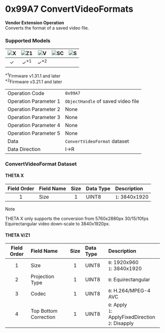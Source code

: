 # 0x99A7 ConvertVideoFormats

**Vendor Extension Operation**  
Converts the format of a saved video file.  

### Supported Models
| ![X](https://img.shields.io/badge/X-purple) | ![Z1](https://img.shields.io/badge/Z1-blue) | ![V](https://img.shields.io/badge/V-green) | ![SC](https://img.shields.io/badge/SC-orange) | ![S](https://img.shields.io/badge/S-red) |
|:-:|:-:|:-:|:-:|:-:|
| ✓ | ✓<sup>\*1</sup> | ✓<sup>\*2</sup> |   |   |

<sup>\*1</sup>Firmware v1.31.1 and later  
<sup>\*2</sup>Firmware v3.21.1 and later  

| | |
|:--|:--|
| Operation Code | `0x99A7` |
| Operation Parameter 1 | `ObjectHandle` of saved video file |
| Operation Parameter 2 | None |
| Operation Parameter 3 | None |
| Operation Parameter 4 | None |
| Operation Parameter 5 | None |
| Data | `ConvertVideoFormat` dataset |
| Data Direction | I->R |

### ConvertVideoFormat Dataset

#### THETA X

| Field Order | Field Name | Size | Data Type | Description |
|:-:|:--|:-:|:--|:--|
| 1 | Size | 1 | UINT8 | `1`: 3840x1920 |

> [!NOTE]
> THETA X only supports the conversion from 5760x2880px 30/15/10fps Equirectangular video down-scale to 3840x1920px.  

#### THETA V/Z1

| Field Order | Field Name | Size | Data Type | Description |
|:-:|:--|:-:|:--|:--|
| 1 | Size | 1 | UINT8 | `0`: 1920x960<br>`1`: 3840x1920 |
| 2 | Projection Type | 1 | UINT8 | `0`: Equirectangular |
| 3 | Codec | 1 | UINT8 | `0`: H.264/MPEG-4 AVC |
| 4 | Top Bottom Correction | 1 | UINT8 | `0`: Apply<br>`1`: ApplyFixedDirection<br>`2`: Disapply |
